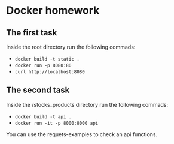 # Docker homework

## The first task
Inside the root directory run the following commads:
- <code>docker build -t static .</code>
- <code>docker run -p 8080:80</code>
- <code>curl http://localhost:8080</code>

## The second task
Inside the /stocks_products directory run the following commads:
- <code>docker build -t api .</code>
- <code>docker run -it -p 8000:8000 api</code>

You can use the requets-examples to check an api functions.
